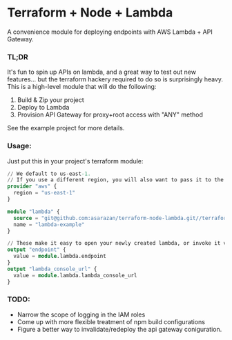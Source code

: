 # Terraform + Node + Lambda
A convenience module for deploying endpoints with AWS Lambda + API Gateway.

### TL;DR
It's fun to spin up APIs on lambda, and a great way to test out new features... but the terraform hackery required to do so is surprisingly heavy. This is a high-level module that will do the following:
1. Build & Zip your project
2. Deploy to Lambda
3. Provision API Gateway for proxy+root access with "ANY" method

See the example project for more details.

### Usage:
Just put this in your project's terraform module:
```tf
// We default to us-east-1. 
// If you use a different region, you will also want to pass it to the module.
provider "aws" {
  region = "us-east-1"
}

module "lambda" {
  source = "git@github.com:asarazan/terraform-node-lambda.git//terraform?ref=main"
  name = "lambda-example"
}

// These make it easy to open your newly created lambda, or invoke it via browser.
output "endpoint" {
  value = module.lambda.endpoint
}
output "lambda_console_url" {
  value = module.lambda.lambda_console_url
}
```

### TODO:
* Narrow the scope of logging in the IAM roles
* Come up with more flexible treatment of npm build configurations
* Figure a better way to invalidate/redeploy the api gateway coniguration.
